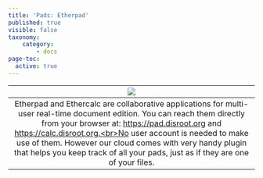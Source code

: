 ```yaml
---
title: 'Pads: Etherpad'
published: true
visible: false
taxonomy:
    category:
        - docs
page-toc:
  active: true
---
```


|![](/start/icons/etherpad.png)|
|:--:|
|Etherpad and Ethercalc are collaborative applications for multi-user real-time document edition. You can reach them directly from your browser at: https://pad.disroot.org and https://calc.disroot.org.<br>No user account is needed to make use of them. However our cloud comes with very handy plugin that helps you keep track of all your pads, just as if they are one of your files.|

